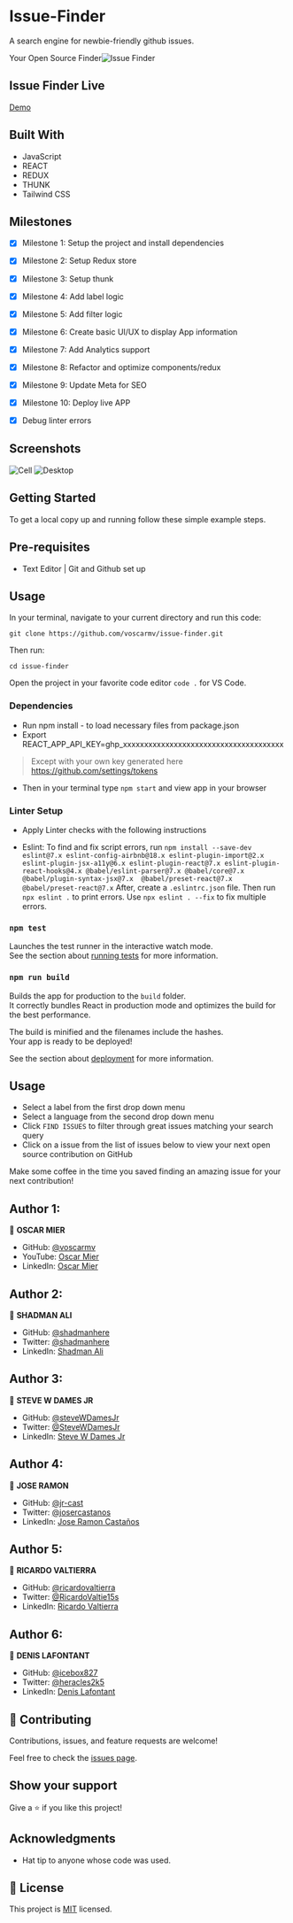 # Issue-Finder
A search engine for newbie-friendly github issues.

Your Open Source Finder![Issue Finder](./src/assets/images/issue-finder2.png)

## Issue Finder Live
[Demo](https://github-issue-finder.netlify.app/)

## Built With
- JavaScript
- REACT
- REDUX
- THUNK
- Tailwind CSS

## Milestones

- [x] Milestone 1: Setup the project and install dependencies
- [x] Milestone 2: Setup Redux store
- [x] Milestone 3: Setup thunk
- [x] Milestone 4: Add label logic
- [x] Milestone 5: Add filter logic
- [x] Milestone 6: Create basic UI/UX to display App information
- [x] Milestone 7: Add Analytics support
- [x] Milestone 8: Refactor and optimize components/redux
- [x] Milestone 9: Update Meta for SEO
- [x] Milestone 10: Deploy live APP

- [x] Debug linter errors

## Screenshots
![Cell](src/assets/images/screen1.png)
![Desktop](src/assets/images/screen2.png)


## Getting Started

To get a local copy up and running follow these simple example steps.


## Pre-requisites
- Text Editor | Git and Github set up
  
## Usage
In your terminal, navigate to your current directory and run this code:

`git clone https://github.com/voscarmv/issue-finder.git`

Then run:

`cd issue-finder`

Open the project in your favorite code editor `code .` for VS Code.


### Dependencies
- Run npm install - to load necessary files from package.json
- Export REACT_APP_API_KEY=ghp_xxxxxxxxxxxxxxxxxxxxxxxxxxxxxxxxxxxxxx
> Except with your own key generated here https://github.com/settings/tokens

- Then in your terminal type `npm start` and view app in your browser 

### Linter Setup
- Apply Linter checks with the following instructions

* Eslint: To find and fix script errors, run `npm install --save-dev eslint@7.x eslint-config-airbnb@18.x eslint-plugin-import@2.x eslint-plugin-jsx-a11y@6.x eslint-plugin-react@7.x eslint-plugin-react-hooks@4.x @babel/eslint-parser@7.x @babel/core@7.x  @babel/plugin-syntax-jsx@7.x  @babel/preset-react@7.x @babel/preset-react@7.x`
After, create a `.eslintrc.json` file.
Then run `npx eslint .` to print errors. 
Use `npx eslint . --fix` to fix multiple errors.

### `npm test`

Launches the test runner in the interactive watch mode.\
See the section about [running tests](https://facebook.github.io/create-react-app/docs/running-tests) for more information.

### `npm run build`

Builds the app for production to the `build` folder.\
It correctly bundles React in production mode and optimizes the build for the best performance.

The build is minified and the filenames include the hashes.\
Your app is ready to be deployed!

See the section about [deployment](https://facebook.github.io/create-react-app/docs/deployment) for more information.


## Usage

- Select a label from the first drop down menu
- Select a language from the second drop down menu
- Click `FIND ISSUES` to filter through great issues matching your search query
- Click on a issue from the list of issues below to view your next open source contribution on GitHub

Make some coffee in the time you saved finding an amazing issue for your next contribution!


## Author 1:

👤 **OSCAR MIER**
- GitHub: [@voscarmv](https://github.com/voscarmv)
- YouTube: [Oscar Mier](https://www.youtube.com/channel/UCLedI7TWQMIp5-ovGgMaa5g)
- LinkedIn: [Oscar Mier ](https://www.linkedin.com/in/oscar-mier-072984196/)


## Author 2:

👤 **SHADMAN ALI**
- GitHub: [@shadmanhere](https://github.com/shadmanhere)
- Twitter: [@shadmanhere](https://twitter.com/shadmanhere)
- LinkedIn: [Shadman Ali](https://www.linkedin.com/in/shadmanhere/)


## Author 3:

👤 **STEVE W DAMES JR**

- GitHub: [@steveWDamesJr](https://github.com/steveWDamesJr)
- Twitter: [@SteveWDamesJr](https://twitter.com/Stevewdamesjr)
- LinkedIn: [Steve W Dames Jr](https://www.linkedin.com/in/steve-w-dames-jr/)


## Author 4: 

👤 **JOSE RAMON**
- GitHub: [@jr-cast](https://github.com/jr-cast)
- Twitter: [@josercastanos](https://twitter.com/josercastanos)
- LinkedIn: [Jose Ramon Castaños](https://linkedin.com/in/jr-cast)
  

## Author 5: 

👤 **RICARDO VALTIERRA**
- GitHub: [@ricardovaltierra](https://github.com/ricardovaltierra)
- Twitter: [@RicardoValtie15s](https://twitter.com/RicardoValtie15)
- LinkedIn: [Ricardo Valtierra](https://www.linkedin.com/in/ricardovaltierra/)

## Author 6: 

👤 **DENIS LAFONTANT**
- GitHub: [@icebox827](https://github.com/icebox827)
- Twitter: [@heracles2k5](https://twitter.com/heracles2k5)
- LinkedIn: [Denis Lafontant](https://www.linkedin.com/in/denis-lafontant-37031439/)


## 🤝 Contributing

Contributions, issues, and feature requests are welcome!

Feel free to check the [issues page](https://github.com/voscarmv/issue-finder/issues).


## Show your support

Give a ⭐️ if you like this project!


## Acknowledgments

- Hat tip to anyone whose code was used.

## 📝 License

This project is [MIT](./MIT.md) licensed.

